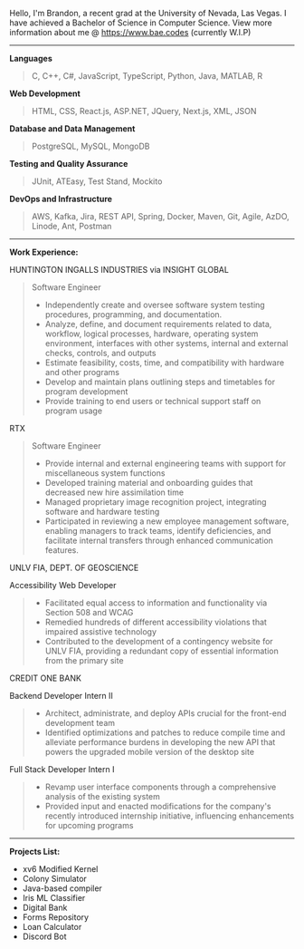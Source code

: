 Hello, I'm Brandon, a recent grad at the University of Nevada, Las Vegas. I have achieved a Bachelor of Science in Computer Science. View more information about me @ https://www.bae.codes (currently W.I.P)

---
**Languages**
> C, C++, C#, JavaScript, TypeScript, Python, Java, MATLAB, R

**Web Development**
> HTML, CSS, React.js, ASP.NET, JQuery, Next.js, XML, JSON

**Database and Data Management**
> PostgreSQL, MySQL, MongoDB

**Testing and Quality Assurance**
> JUnit, ATEasy, Test Stand, Mockito

**DevOps and Infrastructure**
> AWS, Kafka, Jira, REST API, Spring, Docker, Maven, Git, Agile, AzDO, Linode, Ant, Postman
---
**Work Experience:**

HUNTINGTON INGALLS INDUSTRIES via INSIGHT GLOBAL

> Software Engineer
> - Independently create and oversee software system testing procedures, programming, and documentation. 
> - Analyze, define, and document requirements related to data, workflow, logical processes, hardware, operating system environment, interfaces with other systems, internal and external checks, controls, and outputs
> - Estimate feasibility, costs, time, and compatibility with hardware and other programs
> - Develop and maintain plans outlining steps and timetables for program development
> - Provide training to end users or technical support staff on program usage

RTX

> Software Engineer
> - Provide internal and external engineering teams with support for miscellaneous system functions
> - Developed training material and onboarding guides that decreased new hire assimilation time
> - Managed proprietary image recognition project, integrating software and hardware testing
> - Participated in reviewing a new employee management software, enabling managers to track teams,
identify deficiencies, and facilitate internal transfers through enhanced communication features.

UNLV FIA, DEPT. OF GEOSCIENCE

Accessibility Web Developer
> - Facilitated equal access to information and functionality via Section 508 and WCAG
> - Remedied hundreds of different accessibility violations that impaired assistive technology
> - Contributed to the development of a contingency website for UNLV FIA, providing a redundant
copy of essential information from the primary site

CREDIT ONE BANK

Backend Developer Intern II
> - Architect, administrate, and deploy APIs crucial for the front-end development team
> - Identified optimizations and patches to reduce compile time and alleviate performance burdens in
developing the new API that powers the upgraded mobile version of the desktop site

Full Stack Developer Intern I
> - Revamp user interface components through a comprehensive analysis of the existing system
> - Provided input and enacted modifications for the company's recently introduced internship initiative,
influencing enhancements for upcoming programs
  
---
**Projects List:**
- xv6 Modified Kernel
- Colony Simulator
- Java-based compiler
- Iris ML Classifier
- Digital Bank
- Forms Repository
- Loan Calculator
- Discord Bot
